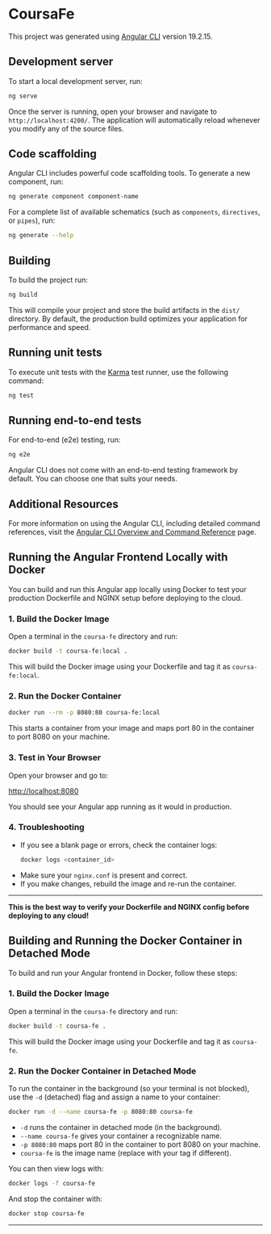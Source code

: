 # CoursaFe

This project was generated using [Angular CLI](https://github.com/angular/angular-cli) version 19.2.15.

## Development server

To start a local development server, run:

```bash
ng serve
```

Once the server is running, open your browser and navigate to `http://localhost:4200/`. The application will automatically reload whenever you modify any of the source files.

## Code scaffolding

Angular CLI includes powerful code scaffolding tools. To generate a new component, run:

```bash
ng generate component component-name
```

For a complete list of available schematics (such as `components`, `directives`, or `pipes`), run:

```bash
ng generate --help
```

## Building

To build the project run:

```bash
ng build
```

This will compile your project and store the build artifacts in the `dist/` directory. By default, the production build optimizes your application for performance and speed.

## Running unit tests

To execute unit tests with the [Karma](https://karma-runner.github.io) test runner, use the following command:

```bash
ng test
```

## Running end-to-end tests

For end-to-end (e2e) testing, run:

```bash
ng e2e
```

Angular CLI does not come with an end-to-end testing framework by default. You can choose one that suits your needs.

## Additional Resources

For more information on using the Angular CLI, including detailed command references, visit the [Angular CLI Overview and Command Reference](https://angular.dev/tools/cli) page.

## Running the Angular Frontend Locally with Docker

You can build and run this Angular app locally using Docker to test your production Dockerfile and NGINX setup before deploying to the cloud.

### 1. Build the Docker Image

Open a terminal in the `coursa-fe` directory and run:

```bash
docker build -t coursa-fe:local .
```

This will build the Docker image using your Dockerfile and tag it as `coursa-fe:local`.

### 2. Run the Docker Container

```bash
docker run --rm -p 8080:80 coursa-fe:local
```

This starts a container from your image and maps port 80 in the container to port 8080 on your machine.

### 3. Test in Your Browser

Open your browser and go to:

[http://localhost:8080](http://localhost:8080)

You should see your Angular app running as it would in production.

### 4. Troubleshooting

- If you see a blank page or errors, check the container logs:
  ```bash
  docker logs <container_id>
  ```
- Make sure your `nginx.conf` is present and correct.
- If you make changes, rebuild the image and re-run the container.

---

**This is the best way to verify your Dockerfile and NGINX config before deploying to any cloud!**

## Building and Running the Docker Container in Detached Mode

To build and run your Angular frontend in Docker, follow these steps:

### 1. Build the Docker Image

Open a terminal in the `coursa-fe` directory and run:

```bash
docker build -t coursa-fe .
```

This will build the Docker image using your Dockerfile and tag it as `coursa-fe`.

### 2. Run the Docker Container in Detached Mode

To run the container in the background (so your terminal is not blocked), use the `-d` (detached) flag and assign a name to your container:

```bash
docker run -d --name coursa-fe -p 8080:80 coursa-fe
```

- `-d` runs the container in detached mode (in the background).
- `--name coursa-fe` gives your container a recognizable name.
- `-p 8080:80` maps port 80 in the container to port 8080 on your machine.
- `coursa-fe` is the image name (replace with your tag if different).

You can then view logs with:

```bash
docker logs -f coursa-fe
```

And stop the container with:

```bash
docker stop coursa-fe
```

---
